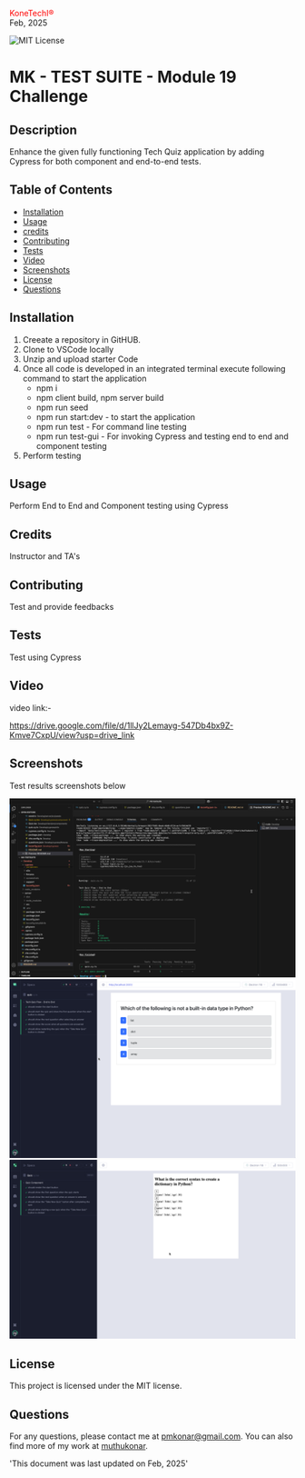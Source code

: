 
<span style="color:red;">KoneTechI®</span> <br>
  Feb, 2025
  
   ![MIT License](https://img.shields.io/badge/license-MIT-green)
    
  # MK - TEST SUITE - Module 19 Challenge

  ## Description
  Enhance the given fully functioning Tech Quiz application by adding Cypress for both component and end-to-end tests.

  ## Table of Contents

  - [Installation](#installation)
  - [Usage](#usage)
  - [credits]()
  - [Contributing](#contributing)
  - [Tests](#tests)
  - [Video](#video)
  - [Screenshots](#screenshots)
  - [License](#license)
  - [Questions](#questions)

## Installation
1. Creeate a repository in GitHUB.
2. Clone to VSCode locally 
3. Unzip and upload starter Code 
4. Once all code is developed  in an integrated terminal execute following command to start the application
   - npm  i 
   - npm client build, npm server build 
   - npm run seed
   - npm run start:dev - to start the application 
   - npm run test - For command line testing 
   - npm run test-gui - For invoking Cypress and testing end to end and component testing 
 5. Perform testing 


## Usage
Perform End to End and Component testing using Cypress 


## Credits
Instructor and TA's

## Contributing
Test and provide feedbacks 

 ## Tests
Test using Cypress

## Video
video link:-

https://drive.google.com/file/d/1llJy2Lemayg-547Db4bx9Z-Kmve7CxpU/view?usp=drive_link



## Screenshots 
Test results screenshots below

!["Screenshot1”](./Develop/client/src/assets/SS1.png )
!["Screenshot2”](./Develop/client/src/assets/SS2.png  )
!["Screenshot3”](./Develop/client/src/assets/SS3.png  )

## License
This project is licensed under the MIT license.


## Questions
For any questions, please contact me at [pmkonar@gmail.com](mailto:pmkonar@gmail.com).
You can also find more of my work at [muthukonar](https://github.com/muthukonar).



'This document was last updated on Feb, 2025'
